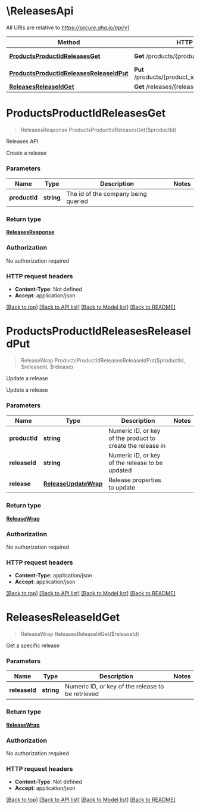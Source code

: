 # \ReleasesApi

All URIs are relative to *https://secure.aha.io/api/v1*

Method | HTTP request | Description
------------- | ------------- | -------------
[**ProductsProductIdReleasesGet**](ReleasesApi.md#ProductsProductIdReleasesGet) | **Get** /products/{product_id}/releases | Releases API
[**ProductsProductIdReleasesReleaseIdPut**](ReleasesApi.md#ProductsProductIdReleasesReleaseIdPut) | **Put** /products/{product_id}/releases/{release_id} | Update a release
[**ReleasesReleaseIdGet**](ReleasesApi.md#ReleasesReleaseIdGet) | **Get** /releases/{release_id} | 


# **ProductsProductIdReleasesGet**
> ReleasesResponse ProductsProductIdReleasesGet($productId)

Releases API

Create a release


### Parameters

Name | Type | Description  | Notes
------------- | ------------- | ------------- | -------------
 **productId** | **string**| The id of the company being queried | 

### Return type

[**ReleasesResponse**](ReleasesResponse.md)

### Authorization

No authorization required

### HTTP request headers

 - **Content-Type**: Not defined
 - **Accept**: application/json

[[Back to top]](#) [[Back to API list]](../README.md#documentation-for-api-endpoints) [[Back to Model list]](../README.md#documentation-for-models) [[Back to README]](../README.md)

# **ProductsProductIdReleasesReleaseIdPut**
> ReleaseWrap ProductsProductIdReleasesReleaseIdPut($productId, $releaseId, $release)

Update a release

Update a release


### Parameters

Name | Type | Description  | Notes
------------- | ------------- | ------------- | -------------
 **productId** | **string**| Numeric ID, or key of the product to create the release in | 
 **releaseId** | **string**| Numeric ID, or key of the release to be updated | 
 **release** | [**ReleaseUpdateWrap**](ReleaseUpdateWrap.md)| Release properties to update | 

### Return type

[**ReleaseWrap**](ReleaseWrap.md)

### Authorization

No authorization required

### HTTP request headers

 - **Content-Type**: application/json
 - **Accept**: application/json

[[Back to top]](#) [[Back to API list]](../README.md#documentation-for-api-endpoints) [[Back to Model list]](../README.md#documentation-for-models) [[Back to README]](../README.md)

# **ReleasesReleaseIdGet**
> ReleaseWrap ReleasesReleaseIdGet($releaseId)



Get a specific release


### Parameters

Name | Type | Description  | Notes
------------- | ------------- | ------------- | -------------
 **releaseId** | **string**| Numeric ID, or key of the release to be retrieved | 

### Return type

[**ReleaseWrap**](ReleaseWrap.md)

### Authorization

No authorization required

### HTTP request headers

 - **Content-Type**: Not defined
 - **Accept**: application/json

[[Back to top]](#) [[Back to API list]](../README.md#documentation-for-api-endpoints) [[Back to Model list]](../README.md#documentation-for-models) [[Back to README]](../README.md)

